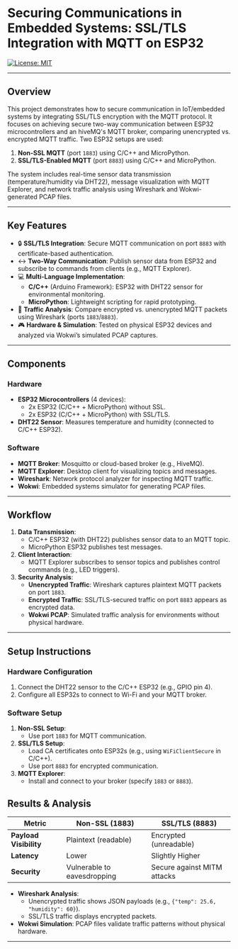 # Securing Communications in Embedded Systems: SSL/TLS Integration with MQTT on ESP32

[![License: MIT](https://img.shields.io/badge/License-MIT-yellow.svg)](https://opensource.org/licenses/MIT)

---

## Overview  
This project demonstrates how to secure communication in IoT/embedded systems by integrating SSL/TLS encryption with the MQTT protocol. It focuses on achieving secure two-way communication between ESP32 microcontrollers and an hiveMQ's MQTT broker, comparing unencrypted vs. encrypted MQTT traffic. Two ESP32 setups are used:  
1. **Non-SSL MQTT** (port `1883`) using C/C++ and MicroPython.  
2. **SSL/TLS-Enabled MQTT** (port `8883`) using C/C++ and MicroPython.  

The system includes real-time sensor data transmission (temperature/humidity via DHT22), message visualization with MQTT Explorer, and network traffic analysis using Wireshark and Wokwi-generated PCAP files.

---

## Key Features  
- 🔒 **SSL/TLS Integration**: Secure MQTT communication on port `8883` with certificate-based authentication.  
- ↔️ **Two-Way Communication**: Publish sensor data from ESP32 and subscribe to commands from clients (e.g., MQTT Explorer).  
- 💻 **Multi-Language Implementation**:  
  - **C/C++** (Arduino Framework): ESP32 with DHT22 sensor for environmental monitoring.  
  - **MicroPython**: Lightweight scripting for rapid prototyping.  
- 📡 **Traffic Analysis**: Compare encrypted vs. unencrypted MQTT packets using Wireshark (ports `1883`/`8883`).  
- 🎮 **Hardware & Simulation**: Tested on physical ESP32 devices and analyzed via Wokwi’s simulated PCAP captures.  

---

## Components  
### Hardware  
- **ESP32 Microcontrollers** (4 devices):  
  - 2x ESP32 (C/C++ + MicroPython) without SSL.  
  - 2x ESP32 (C/C++ + MicroPython) with SSL/TLS.  
- **DHT22 Sensor**: Measures temperature and humidity (connected to C/C++ ESP32).  

### Software  
- **MQTT Broker**: Mosquitto or cloud-based broker (e.g., HiveMQ).  
- **MQTT Explorer**: Desktop client for visualizing topics and messages.  
- **Wireshark**: Network protocol analyzer for inspecting MQTT traffic.  
- **Wokwi**: Embedded systems simulator for generating PCAP files.  

---

## Workflow  
1. **Data Transmission**:  
   - C/C++ ESP32 (with DHT22) publishes sensor data to an MQTT topic.  
   - MicroPython ESP32 publishes test messages.  
2. **Client Interaction**:  
   - MQTT Explorer subscribes to sensor topics and publishes control commands (e.g., LED triggers).  
3. **Security Analysis**:  
   - **Unencrypted Traffic**: Wireshark captures plaintext MQTT packets on port `1883`.  
   - **Encrypted Traffic**: SSL/TLS-secured traffic on port `8883` appears as encrypted data.  
   - **Wokwi PCAP**: Simulated traffic analysis for environments without physical hardware.  

---

## Setup Instructions  
### Hardware Configuration  
1. Connect the DHT22 sensor to the C/C++ ESP32 (e.g., GPIO pin 4).  
2. Configure all ESP32s to connect to Wi-Fi and your MQTT broker.  

### Software Setup  
1. **Non-SSL Setup**:  
   - Use port `1883` for MQTT communication.  
2. **SSL/TLS Setup**:  
   - Load CA certificates onto ESP32s (e.g., using `WiFiClientSecure` in C/C++).  
   - Use port `8883` for encrypted communication.  
3. **MQTT Explorer**:  
   - Install and connect to your broker (specify `1883` or `8883`).  

## Results & Analysis  
| **Metric**          | **Non-SSL (1883)**       | **SSL/TLS (8883)**       |
|----------------------|--------------------------|--------------------------|
| **Payload Visibility** | Plaintext (readable)     | Encrypted (unreadable)   |
| **Latency**          | Lower                    | Slightly Higher          |
| **Security**         | Vulnerable to eavesdropping | Secure against MITM attacks |

- **Wireshark Analysis**:  
  - Unencrypted traffic shows JSON payloads (e.g., `{"temp": 25.6, "humidity": 60}`).  
  - SSL/TLS traffic displays encrypted packets.  
- **Wokwi Simulation**: PCAP files validate traffic patterns without physical hardware.  

---
